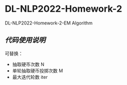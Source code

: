 # DL-NLP2022-Homework-2
DL-NLP2022-Homework-2-EM Algorithm

___代码使用说明___
---------------
可替换：
+ 抽取硬币次数 N
+ 单轮抽取硬币投掷次数 M
+ 最大迭代轮数 iter
